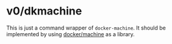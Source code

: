 # v0/dkmachine

This is just a command wrapper of `docker-machine`. It should be implemented by using [docker/machine](https://github.com/docker/machine) as a library.
